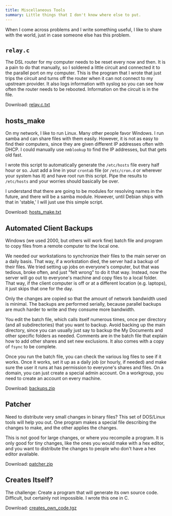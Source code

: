 ```yaml
---
title: Miscellaneous Tools
summary: Little things that I don't know where else to put.
---
```


When I come across problems and I write something useful, I like to share
with the world, just in case someone else has this problem.


`relay.c`
---------

The DSL router for my computer needs to be reset every now and then.  It is a pain to do that manually, so I soldered a little circuit and connected it to the parallel port on my computer.  This is the program that I wrote that just trips the circuit and turns off the router when it can not connect to my upstream provider.  It also logs information with syslog so you can see how often the router needs to be rebooted.  Information on the circuit is in the file.

Download: [relay.c.txt](relay.c.txt)


hosts_make
----------

On my network, I like to run Linux.  Many other people favor Windows.  I run samba and can share files with them easily.  However, it is not as easy to find their computers, since they are given different IP addresses often with DHCP.  I could manually use `nmblookup` to find the IP addresses, but that gets old fast.

I wrote this script to automatically generate the `/etc/hosts` file every half hour or so.  Just add a line in your `crontab` file (or `/etc/cron.d` or wherever your system has it) and have root run this script.  Pipe the results to `/etc/hosts` and your worries should basically be over.

I understand that there are going to be modules for resolving names in the future, and there will be a samba module.  However, until Debian ships with that in 'stable,' I will just use this simple script.

Download: [hosts_make.txt](hosts_make.txt)


Automated Client Backups
------------------------

Windows (we used 2000, but others will work fine) batch file and program to copy files from a remote computer to the local one.

We needed our workstations to synchronize their files to the main server on a daily basis.  That way, if a workstation died, the server had a backup of their files.  We tried setting up jobs on everyone's computer, but that was tedious, broke often, and just "felt wrong" to do it that way.  Instead, now the server will go out to everyone's machine and copy files to a local folder.  That way, if the client computer is off or at a different location (e.g. laptops), it just skips that one for the day.

Only the changes are copied so that the amount of network bandwidth used is minimal.  The backups are performed serially, because parallel backups are much harder to write and they consume more bandwidth.

You edit the batch file, which calls itself numerous times, once per directory (and all subdirectories) that you want to backup.  Avoid backing up the main directory, since you can usually just say to backup the My Documents and other specific folders as needed.  Comments are in the batch file that explain how to add other shares and set new exclusions.  It also comes with a copy of `fsync` to be complete.

Once you run the batch file, you can check the various log files to see if it works.  Once it works, set it up as a daily job (or hourly, if needed) and make sure the user it runs at has permission to everyone's shares and files.  On a domain, you can just create a special admin account.  On a workgroup, you need to create an account on every machine.

Download: [backups.zip](backups.zip)


Patcher
-------

Need to distribute very small changes in binary files?  This set of DOS/Linux tools will help you out.  One program makes a special file describing the changes to make, and the other applies the changes.

This is not good for large changes, or where you recompile a program.  It is only good for tiny changes, like the ones you would make with a hex editor, and you want to distribute the changes to people who don't have a hex editor available.

Download: [patcher.zip](patcher.zip)


Creates Itself?
---------------

The challenge:  Create a program that will generate its own source code.  Difficult, but certainly not impossible.  I wrote this one in C.

Download: [creates_own_code.tgz](creates_own_code.tgz)
